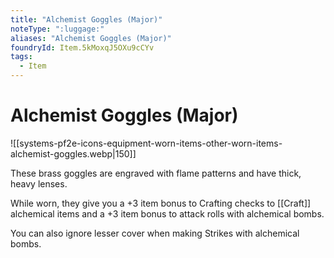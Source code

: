 ```yaml
---
title: "Alchemist Goggles (Major)"
noteType: ":luggage:"
aliases: "Alchemist Goggles (Major)"
foundryId: Item.5kMoxqJ5OXu9cCYv
tags:
  - Item
---
```


# Alchemist Goggles (Major)
![[systems-pf2e-icons-equipment-worn-items-other-worn-items-alchemist-goggles.webp|150]]

These brass goggles are engraved with flame patterns and have thick, heavy lenses.

While worn, they give you a +3 item bonus to Crafting checks to [[Craft]] alchemical items and a +3 item bonus to attack rolls with alchemical bombs.

You can also ignore lesser cover when making Strikes with alchemical bombs.
